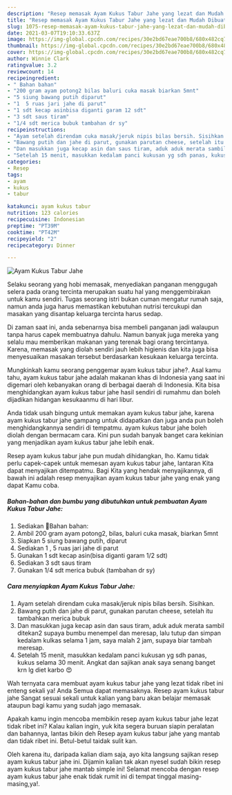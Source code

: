 ```yaml
---
description: "Resep memasak Ayam Kukus Tabur Jahe yang lezat dan Mudah Dibuat"
title: "Resep memasak Ayam Kukus Tabur Jahe yang lezat dan Mudah Dibuat"
slug: 1075-resep-memasak-ayam-kukus-tabur-jahe-yang-lezat-dan-mudah-dibuat
date: 2021-03-07T19:10:33.637Z
image: https://img-global.cpcdn.com/recipes/30e2bd67eae700b8/680x482cq70/ayam-kukus-tabur-jahe-foto-resep-utama.jpg
thumbnail: https://img-global.cpcdn.com/recipes/30e2bd67eae700b8/680x482cq70/ayam-kukus-tabur-jahe-foto-resep-utama.jpg
cover: https://img-global.cpcdn.com/recipes/30e2bd67eae700b8/680x482cq70/ayam-kukus-tabur-jahe-foto-resep-utama.jpg
author: Winnie Clark
ratingvalue: 3.2
reviewcount: 14
recipeingredient:
- " Bahan bahan"
- "200 gram ayam potong2 bilas baluri cuka masak biarkan 5mnt"
- "5 siung bawang putih diparut"
- "1  5 ruas jari jahe di parut"
- "1 sdt kecap asinbisa diganti garam 12 sdt"
- "3 sdt saus tiram"
- "1/4 sdt merica bubuk tambahan dr sy"
recipeinstructions:
- "Ayam setelah direndam cuka masak/jeruk nipis bilas bersih. Sisihkan."
- "Bawang putih dan jahe di parut, gunakan parutan cheese, setelah itu tambahkan merica bubuk"
- "Dan masukkan juga kecap asin dan saus tiram, aduk aduk merata sambil ditekan2 supaya bumbu menempel dan meresap, lalu tutup dan simpan kedalam kulkas selama 1 jam, saya malah 2 jam, supaya biar tambah meresap."
- "Setelah 15 menit, masukkan kedalam panci kukusan yg sdh panas, kukus selama 30 menit. Angkat dan sajikan anak saya senang banget krn lg diet karbo 😍"
categories:
- Resep
tags:
- ayam
- kukus
- tabur

katakunci: ayam kukus tabur 
nutrition: 123 calories
recipecuisine: Indonesian
preptime: "PT39M"
cooktime: "PT42M"
recipeyield: "2"
recipecategory: Dinner

---
```



![Ayam Kukus Tabur Jahe](https://img-global.cpcdn.com/recipes/30e2bd67eae700b8/680x482cq70/ayam-kukus-tabur-jahe-foto-resep-utama.jpg)

Selaku seorang yang hobi memasak, menyediakan panganan menggugah selera pada orang tercinta merupakan suatu hal yang menggembirakan untuk kamu sendiri. Tugas seorang istri bukan cuman mengatur rumah saja, namun anda juga harus memastikan kebutuhan nutrisi tercukupi dan masakan yang disantap keluarga tercinta harus sedap.

Di zaman  saat ini, anda sebenarnya bisa membeli panganan jadi walaupun tanpa harus capek membuatnya dahulu. Namun banyak juga mereka yang selalu mau memberikan makanan yang terenak bagi orang tercintanya. Karena, memasak yang diolah sendiri jauh lebih higienis dan kita juga bisa menyesuaikan masakan tersebut berdasarkan kesukaan keluarga tercinta. 



Mungkinkah kamu seorang penggemar ayam kukus tabur jahe?. Asal kamu tahu, ayam kukus tabur jahe adalah makanan khas di Indonesia yang saat ini digemari oleh kebanyakan orang di berbagai daerah di Indonesia. Kita bisa menghidangkan ayam kukus tabur jahe hasil sendiri di rumahmu dan boleh dijadikan hidangan kesukaanmu di hari libur.

Anda tidak usah bingung untuk memakan ayam kukus tabur jahe, karena ayam kukus tabur jahe gampang untuk didapatkan dan juga anda pun boleh menghidangkannya sendiri di tempatmu. ayam kukus tabur jahe boleh diolah dengan bermacam cara. Kini pun sudah banyak banget cara kekinian yang menjadikan ayam kukus tabur jahe lebih enak.

Resep ayam kukus tabur jahe pun mudah dihidangkan, lho. Kamu tidak perlu capek-capek untuk memesan ayam kukus tabur jahe, lantaran Kita dapat menyajikan ditempatmu. Bagi Kita yang hendak menyajikannya, di bawah ini adalah resep menyajikan ayam kukus tabur jahe yang enak yang dapat Kamu coba.

<!--inarticleads1-->

##### Bahan-bahan dan bumbu yang dibutuhkan untuk pembuatan Ayam Kukus Tabur Jahe:

1. Sediakan  💞Bahan bahan:
1. Ambil 200 gram ayam potong2, bilas, baluri cuka masak, biarkan 5mnt
1. Siapkan 5 siung bawang putih, diparut
1. Sediakan 1 , 5 ruas jari jahe di parut
1. Gunakan 1 sdt kecap asin(bisa diganti garam 1/2 sdt)
1. Sediakan 3 sdt saus tiram
1. Gunakan 1/4 sdt merica bubuk (tambahan dr sy)




<!--inarticleads2-->

##### Cara menyiapkan Ayam Kukus Tabur Jahe:

1. Ayam setelah direndam cuka masak/jeruk nipis bilas bersih. Sisihkan.
1. Bawang putih dan jahe di parut, gunakan parutan cheese, setelah itu tambahkan merica bubuk
1. Dan masukkan juga kecap asin dan saus tiram, aduk aduk merata sambil ditekan2 supaya bumbu menempel dan meresap, lalu tutup dan simpan kedalam kulkas selama 1 jam, saya malah 2 jam, supaya biar tambah meresap.
1. Setelah 15 menit, masukkan kedalam panci kukusan yg sdh panas, kukus selama 30 menit. Angkat dan sajikan anak saya senang banget krn lg diet karbo 😍




Wah ternyata cara membuat ayam kukus tabur jahe yang lezat tidak ribet ini enteng sekali ya! Anda Semua dapat memasaknya. Resep ayam kukus tabur jahe Sangat sesuai sekali untuk kalian yang baru akan belajar memasak ataupun bagi kamu yang sudah jago memasak.

Apakah kamu ingin mencoba membikin resep ayam kukus tabur jahe lezat tidak ribet ini? Kalau kalian ingin, yuk kita segera buruan siapin peralatan dan bahannya, lantas bikin deh Resep ayam kukus tabur jahe yang mantab dan tidak ribet ini. Betul-betul taidak sulit kan. 

Oleh karena itu, daripada kalian diam saja, ayo kita langsung sajikan resep ayam kukus tabur jahe ini. Dijamin kalian tak akan nyesel sudah bikin resep ayam kukus tabur jahe mantab simple ini! Selamat mencoba dengan resep ayam kukus tabur jahe enak tidak rumit ini di tempat tinggal masing-masing,ya!.


